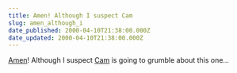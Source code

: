 ```yaml
---
title: Amen! Although I suspect Cam
slug: amen_although_i
date_published: 2000-04-10T21:38:00.000Z
date_updated: 2000-04-10T21:38:00.000Z
---
```


[Amen](http://www.suck.com/daily/2000/04/10/daily.html)! Although I suspect [Cam](http://www.camworld.com) is going to grumble about this one…
